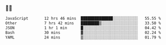 ### 👨‍💻

<!--START_SECTION:waka-->

```txt
JavaScript       12 hrs 46 mins  ██████████████░░░░░░░░░░░   55.55 %
Other            7 hrs 42 mins   ████████▒░░░░░░░░░░░░░░░░   33.50 %
JSON             1 hr 1 min      █░░░░░░░░░░░░░░░░░░░░░░░░   04.42 %
Bash             30 mins         ▓░░░░░░░░░░░░░░░░░░░░░░░░   02.24 %
YAML             24 mins         ▒░░░░░░░░░░░░░░░░░░░░░░░░   01.79 %
```

<!--END_SECTION:waka-->
